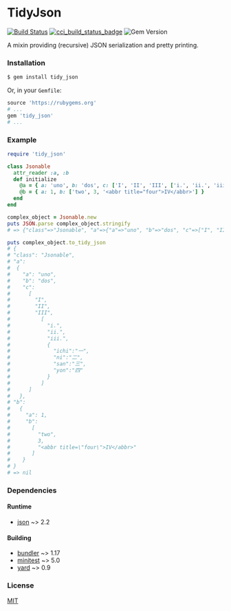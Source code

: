 # TidyJson

[![Build Status][travis_build_status_badge]][travis_build_status]  [![cci_build_status_badge]][cci_build_status]  ![Gem Version][gem_version_badge]

A mixin providing (recursive) JSON serialization and pretty printing.

### Installation

```bash
$ gem install tidy_json
```

Or, in your `Gemfile`:

```ruby
source 'https://rubygems.org'
# ...
gem 'tidy_json'
# ...
```

### Example

```ruby
require 'tidy_json'

class Jsonable
  attr_reader :a, :b
  def initialize
    @a = { a: 'uno', b: 'dos', c: ['I', 'II', 'III', ['i.', 'ii.', 'iii.', { 'ichi': "\u{4e00}", 'ni': "\u{4e8c}", 'san': "\u{4e09}", 'yon': "\u{56db}" }]] }
    @b = { a: 1, b: ['two', 3, '<abbr title="four">IV</abbr>'] }
  end
end

complex_object = Jsonable.new
puts JSON.parse complex_object.stringify
# => {"class"=>"Jsonable", "a"=>{"a"=>"uno", "b"=>"dos", "c"=>["I", "II", "III", ["i.", "ii.", "iii.", {"ichi"=>"一", "ni"=>"二", "san"=>"三", "yon"=>"四"}]]}, "b"=>{"a"=>1, "b"=>["two", 3, "<abbr title=\"four\">IV</abbr>"]}}

puts complex_object.to_tidy_json
# {
# "class": "Jsonable",
# "a":
#  {
#    "a": "uno",
#    "b": "dos",
#    "c":
#      [
#        "I",
#        "II",
#        "III",
#          [
#            "i.",
#            "ii.",
#            "iii.",
#            {
#              "ichi":"一",
#              "ni":"二",
#              "san":"三",
#              "yon":"四"
#            }
#          ]
#      ]
#   },
# "b":
#   {
#     "a": 1,
#     "b":
#       [
#         "two",
#         3,
#         "<abbr title=\"four\">IV</abbr>"
#       ]
#    }
# }
# => nil
```

### Dependencies

#### Runtime
- [json](https://rubygems.org/gems/json) ~> 2.2

#### Building
- [bundler](https://rubygems.org/gems/bundler) ~> 1.17
- [minitest](https://rubygems.org/gems/minitest) ~> 5.0
- [yard](https://rubygems.org/gems/yard) ~> 0.9

### License
[MIT](https://opensource.org/licenses/MIT)


[travis_build_status]: https://travis-ci.com/rdipardo/tidy_json
[cci_build_status]: https://circleci.com/gh/rdipardo/tidy_json
[cci_build_status_badge]: https://circleci.com/gh/rdipardo/tidy_json.svg?style=svg
[travis_build_status_badge]: https://travis-ci.com/rdipardo/tidy_json.svg
[gem_version_badge]: https://img.shields.io/gem/v/tidy_json
